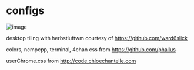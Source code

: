 # configs
![image](https://my.mixtape.moe/jonwmf.png)

desktop tiling with herbstluftwm courtesy of https://github.com/ward6slick

colors, ncmpcpp, terminal, 4chan css  from https://github.com/phallus

userChrome.css from http://code.chloechantelle.com


